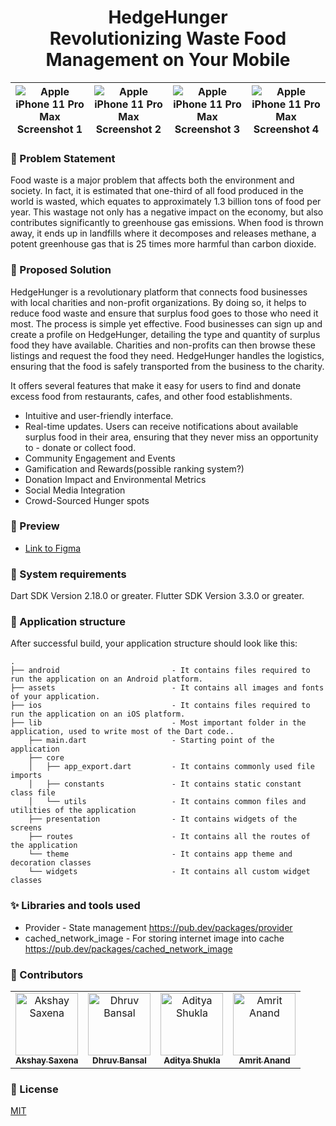 
<h1 align="center"> HedgeHunger<br> Revolutionizing Waste Food Management on Your Mobile</h1>


| ![Apple iPhone 11 Pro Max Screenshot 1](https://github.com/galahad42/HedgeHunger/assets/59364507/adeee429-4e2c-4771-aa96-8558bc63a549)  | ![Apple iPhone 11 Pro Max Screenshot 2](https://github.com/galahad42/HedgeHunger/assets/59364507/e622e94c-2610-4d88-a1ed-1792eff2bbfe) | ![Apple iPhone 11 Pro Max Screenshot 3](https://github.com/galahad42/HedgeHunger/assets/59364507/f51370be-590c-4a27-b917-cb56b41a76be) | ![Apple iPhone 11 Pro Max Screenshot 4](https://github.com/galahad42/HedgeHunger/assets/59364507/189e609d-e0ad-43e8-a250-98f5d383a221) |
|:---:|:---:|:---:|:---:|



### 💾 Problem Statement

Food waste is a major problem that affects both the environment and society. In fact, it is estimated that one-third of all food produced in the world is wasted, which equates to approximately 1.3 billion tons of food per year.
This wastage not only has a negative impact on the economy, but also contributes significantly to greenhouse gas emissions. When food is thrown away, it ends up in landfills where it decomposes and releases methane, a potent greenhouse gas that is 25 times more harmful than carbon dioxide.

### 📝 Proposed Solution

HedgeHunger is a revolutionary platform that connects food businesses with local charities and non-profit organizations. By doing so, it helps to reduce food waste and ensure that surplus food goes to those who need it most.
The process is simple yet effective. Food businesses can sign up and create a profile on HedgeHunger, detailing the type and quantity of surplus food they have available. Charities and non-profits can then browse these listings and request the food they need. HedgeHunger handles the logistics, ensuring that the food is safely transported from the business to the charity.

It offers several features that make it easy for users to find and donate excess food from restaurants, cafes, and other food establishments. 
- Intuitive and user-friendly interface. 
- Real-time updates. Users can receive notifications about available surplus food in their area, ensuring that they never miss an opportunity to - donate or collect food. 
- Community Engagement and Events
- Gamification and Rewards(possible ranking system?)
- Donation Impact and Environmental Metrics
- Social Media Integration
- Crowd-Sourced Hunger spots 

### 🎥 Preview

- [Link to Figma](https://www.figma.com/file/pJEIT7hJA3DD334A7Fl6so/HedgeHunger?type=design&node-id=0%3A1&mode=design&t=FtPxV2hI4BhjQuvC-1)

### 🔧 System requirements

Dart SDK Version 2.18.0 or greater.
Flutter SDK Version 3.3.0 or greater.

### 👷 Application structure

After successful build, your application structure should look like this:

```
.
├── android                         - It contains files required to run the application on an Android platform.
├── assets                          - It contains all images and fonts of your application.
├── ios                             - It contains files required to run the application on an iOS platform.
├── lib                             - Most important folder in the application, used to write most of the Dart code..
    ├── main.dart                   - Starting point of the application
    ├── core
    │   ├── app_export.dart         - It contains commonly used file imports
    │   ├── constants               - It contains static constant class file
    │   └── utils                   - It contains common files and utilities of the application
    ├── presentation                - It contains widgets of the screens 
    ├── routes                      - It contains all the routes of the application
    └── theme                       - It contains app theme and decoration classes
    └── widgets                     - It contains all custom widget classes
```

### ✨ Libraries and tools used

- Provider - State management
  https://pub.dev/packages/provider
- cached_network_image - For storing internet image into cache
  https://pub.dev/packages/cached_network_image

### 📓 Contributors

<table>
  <tbody>
    <tr>
      <td align="center"><a href="https://github.com/akkkshay"><img src="https://avatars.githubusercontent.com/u/114483767?v=4" width="100px;" alt="Akshay Saxena"/><br /><sub><b>Akshay Saxena</b></sub></a></td>
      <td align="center"><a href="https://github.com/MRfantastic3DGamer"><img src="https://avatars.githubusercontent.com/u/66933165?v=4" width="100px;" alt="Dhruv Bansal"/><br /><sub><b>Dhruv Bansal</b></sub></a></td>
      <td align="center"><a href="https://github.com/adishukla117"><img src="https://avatars.githubusercontent.com/u/114500789?v=4" width="100px;" alt="Aditya Shukla"/><br /><sub><b>Aditya Shukla</b></sub></a></td>
      <td align="center"><a href="https://github.com/galahad42"><img src="https://avatars.githubusercontent.com/u/59364507?s=400&u=0a30100e5746dd19302d5c60836806bf11f83ef2&v=4" width="100px;" alt="Amrit Anand"/><br /><sub><b>Amrit Anand</b></sub></a></td>
    <tbody>
  </table>


### 📜 License

[MIT](./LICENSE)
